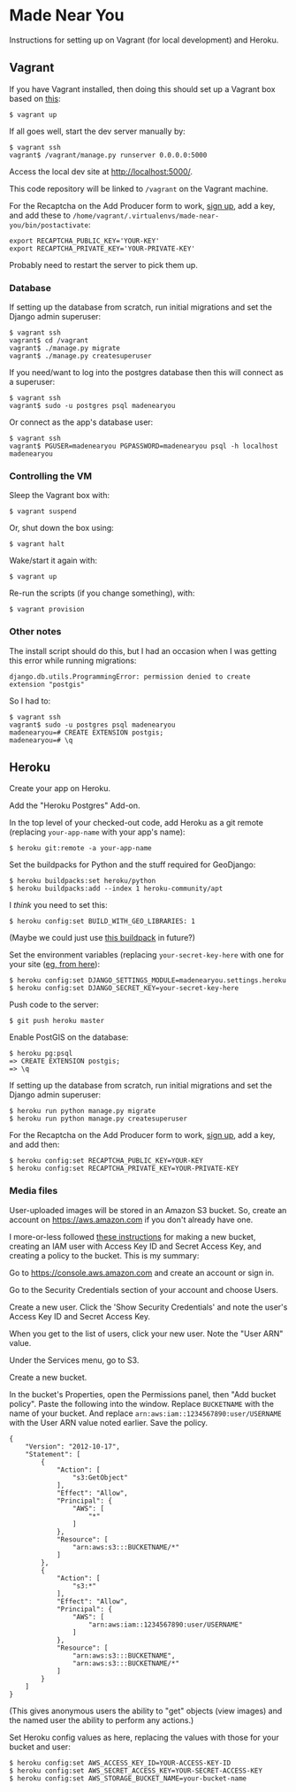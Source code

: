 # Made Near You

Instructions for setting up on Vagrant (for local development) and Heroku.

## Vagrant

If you have Vagrant installed, then doing this should set up a Vagrant box based on [this](https://github.com/philgyford/vagrant-heroku-cedar-14-python):

	$ vagrant up

If all goes well, start the dev server manually by:

	$ vagrant ssh
	vagrant$ /vagrant/manage.py runserver 0.0.0.0:5000
	
Access the local dev site at [http://localhost:5000/](http://localhost:5000/). 

This code repository will be linked to `/vagrant` on the Vagrant machine.

For the Recaptcha on the Add Producer form to work, [sign up](https://www.google.com/recaptcha/intro/index.html), add a key, and add these to `/home/vagrant/.virtualenvs/made-near-you/bin/postactivate`:

	export RECAPTCHA_PUBLIC_KEY='YOUR-KEY'
	export RECAPTCHA_PRIVATE_KEY='YOUR-PRIVATE-KEY'
	
Probably need to restart the server to pick them up.

### Database
If setting up the database from scratch, run initial migrations and set the Django admin superuser:

	$ vagrant ssh
	vagrant$ cd /vagrant
	vagrant$ ./manage.py migrate
	vagrant$ ./manage.py createsuperuser

If you need/want to log into the postgres database then this will connect as a superuser:

	$ vagrant ssh
	vagrant$ sudo -u postgres psql madenearyou

Or connect as the app's database user:

	$ vagrant ssh
	vagrant$ PGUSER=madenearyou PGPASSWORD=madenearyou psql -h localhost madenearyou

### Controlling the VM

Sleep the Vagrant box with:

	$ vagrant suspend

Or, shut down the box using:

	$ vagrant halt

Wake/start it again with:

	$ vagrant up

Re-run the scripts (if you change something), with:

	$ vagrant provision

### Other notes

The install script should do this, but I had an occasion when I was getting this error while running migrations:

	django.db.utils.ProgrammingError: permission denied to create extension "postgis"

So I had to:
	
	$ vagrant ssh
	vagrant$ sudo -u postgres psql madenearyou
	madenearyou=# CREATE EXTENSION postgis;
	madenearyou=# \q


## Heroku

Create your app on Heroku.

Add the "Heroku Postgres" Add-on.

In the top level of your checked-out code, add Heroku as a git remote (replacing `your-app-name` with your app's name):

	$ heroku git:remote -a your-app-name

Set the buildpacks for Python and the stuff required for GeoDjango:

	$ heroku buildpacks:set heroku/python
    $ heroku buildpacks:add --index 1 heroku-community/apt

I *think* you need to set this:

    $ heroku config:set BUILD_WITH_GEO_LIBRARIES: 1

(Maybe we could just use [this buildpack](https://elements.heroku.com/buildpacks/heroku/heroku-geo-buildpack) in future?)

Set the environment variables (replacing `your-secret-key-here` with one for your site ([eg, from here](http://www.miniwebtool.com/django-secret-key-generator/)):

	$ heroku config:set DJANGO_SETTINGS_MODULE=madenearyou.settings.heroku
	$ heroku config:set DJANGO_SECRET_KEY=your-secret-key-here

Push code to the server:

	$ git push heroku master

Enable PostGIS on the database:

	$ heroku pg:psql
	=> CREATE EXTENSION postgis;
	=> \q

If setting up the database from scratch, run initial migrations and set the Django admin superuser:

	$ heroku run python manage.py migrate
	$ heroku run python manage.py createsuperuser

For the Recaptcha on the Add Producer form to work, [sign up](https://www.google.com/recaptcha/intro/index.html), add a key, and add then:

	$ heroku config:set RECAPTCHA_PUBLIC_KEY=YOUR-KEY
	$ heroku config:set RECAPTCHA_PRIVATE_KEY=YOUR-PRIVATE-KEY


### Media files

User-uploaded images will be stored in an Amazon S3 bucket. So, create an account on https://aws.amazon.com if you don't already have one.

I more-or-less followed [these instructions](http://pritishc.com/blog/2015/09/06/uploading-with-django-and-amazon-s3/) for making a new bucket, creating an IAM user with Access Key ID and Secret Access Key, and creating a policy to the bucket. This is my summary:

Go to https://console.aws.amazon.com and create an account or sign in.

Go to the Security Credentials section of your account and choose Users.

Create a new user. Click the 'Show Security Credentials' and note the user's Access Key ID and Secret Access Key.

When you get to the list of users, click your new user. Note the "User ARN" value.

Under the Services menu, go to S3.

Create a new bucket.

In the bucket's Properties, open the Permissions panel, then "Add bucket policy". Paste the following into the window. Replace `BUCKETNAME` with the name of your bucket. And replace `arn:aws:iam::1234567890:user/USERNAME` with the User ARN value noted earlier. Save the policy.

	{
		"Version": "2012-10-17",
		"Statement": [
			{
				"Action": [
					"s3:GetObject"
				],
				"Effect": "Allow",
				"Principal": {
					"AWS": [
						"*"
					]
				},
				"Resource": [
					"arn:aws:s3:::BUCKETNAME/*"
				]
			},
			{
				"Action": [
					"s3:*"
				],
				"Effect": "Allow",
				"Principal": {
					"AWS": [
						"arn:aws:iam::1234567890:user/USERNAME"
					]
				},
				"Resource": [
					"arn:aws:s3:::BUCKETNAME",
					"arn:aws:s3:::BUCKETNAME/*"
				]
			}
		]
	}

(This gives anonymous users the ability to "get" objects (view images) and the named user the ability to perform any actions.)

Set Heroku config values as here, replacing the values with those for your bucket and user:

	$ heroku config:set AWS_ACCESS_KEY_ID=YOUR-ACCESS-KEY-ID
	$ heroku config:set AWS_SECRET_ACCESS_KEY=YOUR-SECRET-ACCESS-KEY
	$ heroku config:set AWS_STORAGE_BUCKET_NAME=your-bucket-name
